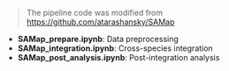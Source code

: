 
> The pipeline code was modified from https://github.com/atarashansky/SAMap

* **SAMap\_prepare.ipynb**: Data preprocessing
* **SAMap\_integration.ipynb**: Cross-species integration
* **SAMap\_post\_analysis.ipynb**: Post-integration analysis

